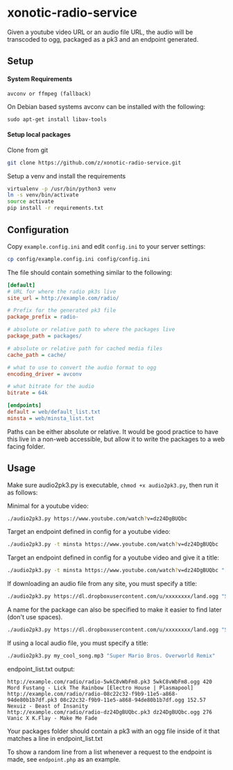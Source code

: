 # xonotic-radio-service

Given a youtube video URL or an audio file URL, the audio will be transcoded to ogg, packaged as a pk3 and an endpoint generated.

## Setup

#### System Requirements

```
avconv or ffmpeg (fallback)
```

On Debian based systems avconv can be installed with the following:

```
sudo apt-get install libav-tools
```


#### Setup local packages

Clone from git

```bash
git clone https://github.com/z/xonotic-radio-service.git
```

Setup a venv and install the requirements

```bash
virtualenv -p /usr/bin/python3 venv
ln -s venv/bin/activate
source activate
pip install -r requirements.txt
```

## Configuration

Copy `example.config.ini` and edit `config.ini` to your server settings:

```bash
cp config/example.config.ini config/config.ini
```

The file should contain something similar to the following:

```ini
[default]
# URL for where the radio pk3s live
site_url = http://example.com/radio/

# Prefix for the generated pk3 file
package_prefix = radio-

# absolute or relative path to where the packages live
package_path = packages/

# absolute or relative path for cached media files
cache_path = cache/

# what to use to convert the audio format to ogg
encoding_driver = avconv

# what bitrate for the audio
bitrate = 64k

[endpoints]
default = web/default_list.txt
minsta = web/minsta_list.txt
```

Paths can be either absolute or relative. It would be good practice to have this live in a non-web accessible, but allow it to write the packages to a web facing folder.

## Usage

Make sure audio2pk3.py is executable, `chmod +x audio2pk3.py`, then run it as follows:


Minimal for a youtube video:

```bash
./audio2pk3.py https://www.youtube.com/watch?v=dz24DgBUQbc
```


Target an endpoint defined in config for a youtube video:

```bash
./audio2pk3.py -t minsta https://www.youtube.com/watch?v=dz24DgBUQbc
```

Target an endpoint defined in config for a youtube video and give it a title:

```bash
./audio2pk3.py -t minsta https://www.youtube.com/watch?v=dz24DgBUQbc "[SMB] Excision and﻿ Datsik - Guess I Got My Swagger Back"
```

If downloading an audio file from any site, you must specify a title:
```bash
./audio2pk3.py https://dl.dropboxusercontent.com/u/xxxxxxxx/land.ogg "Super Mario Bros. Overworld Remix"
```

A name for the package can also be specified to make it easier to find later (don't use spaces).
```bash
./audio2pk3.py https://dl.dropboxusercontent.com/u/xxxxxxxx/land.ogg "Super Mario Bros. Overworld Remix" --name "smb-overworld-remix-land"
```

If using a local audio file, you must specify a title:
```bash
./audio2pk3.py my_cool_song.mp3 "Super Mario Bros. Overworld Remix"
```

endpoint_list.txt output:

```
http://example.com/radio/radio-5wkC8vWbFm8.pk3 5wkC8vWbFm8.ogg 420 Mord Fustang - Lick The Rainbow [Electro House | Plasmapool]
http://example.com/radio/radio-08c22c32-f9b9-11e5-a868-94de80b1b7df.pk3 08c22c32-f9b9-11e5-a868-94de80b1b7df.ogg 152.57 Nexuiz - Beast of Insanity
http://example.com/radio/radio-dz24DgBUQbc.pk3 dz24DgBUQbc.ogg 276 Vanic X K.Flay - Make Me Fade
```

Your packages folder should contain a pk3 with an ogg file inside of it that matches a line in endpoint_list.txt

To show a random line from a list whenever a request to the endpoint is made, see `endpoint.php` as an example.
